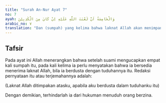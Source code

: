 ```yaml
---
title: "Surah An-Nur Ayat 7"
no: 7
ayah: وَالْخَامِسَةُ اَنَّ لَعْنَتَ اللّٰهِ عَلَيْهِ اِنْ كَانَ مِنَ الْكٰذِبِيْنَ
arabic_no: ٧
translation: "Dan (sumpah) yang kelima bahwa laknat Allah akan menimpanya, jika dia termasuk orang yang berdusta."
---
```


## Tafsir

Pada ayat ini Allah menerangkan bahwa setelah suami mengucapkan empat kali sumpah itu, pada kali kelima ia perlu menyatakan bahwa ia bersedia menerima laknat Allah, bila ia berdusta dengan tuduhannya itu. Redaksi pernyataan itu atau terjemahannya adalah:

(Laknat Allah ditimpakan atasku, apabila aku berdusta dalam tuduhanku itu)

Dengan demikian, terhindarlah ia dari hukuman menuduh orang berzina.